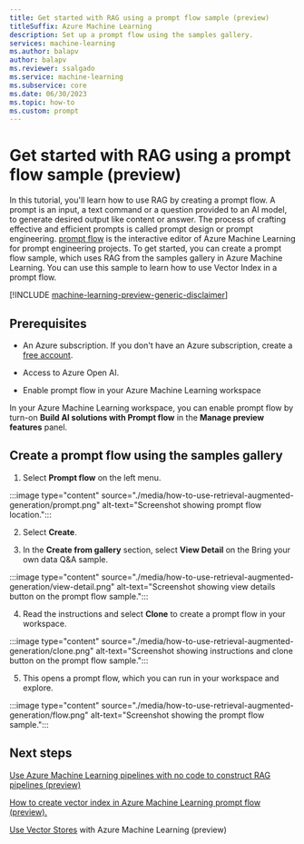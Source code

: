 ```yaml
---
title: Get started with RAG using a prompt flow sample (preview)
titleSuffix: Azure Machine Learning
description: Set up a prompt flow using the samples gallery.
services: machine-learning
ms.author: balapv
author: balapv
ms.reviewer: ssalgado
ms.service: machine-learning
ms.subservice: core
ms.date: 06/30/2023
ms.topic: how-to
ms.custom: prompt
---
```


# Get started with RAG using a prompt flow sample (preview)

In this tutorial, you'll learn how to use RAG by creating a prompt flow. A prompt is an input, a text command or a question provided to an AI model, to generate desired output like content or answer. The process of crafting effective and efficient prompts is called prompt design or prompt engineering. [prompt flow](https://techcommunity.microsoft.com/t5/ai-machine-learning-blog/harness-the-power-of-large-language-models-with-azure-machine/ba-p/3828459) is the interactive editor of Azure Machine Learning for prompt engineering projects. To get started, you can create a prompt flow sample, which uses RAG from the samples gallery in Azure Machine Learning. You can use this sample to learn how to use Vector Index in a prompt flow. 

[!INCLUDE [machine-learning-preview-generic-disclaimer](includes/machine-learning-preview-generic-disclaimer.md)]


## Prerequisites

* An Azure subscription. If you don't have an Azure subscription, create a [free account](https://azure.microsoft.com/free/).

* Access to Azure Open AI. 

* Enable prompt flow in your Azure Machine Learning workspace

In your Azure Machine Learning workspace, you can enable prompt flow by turn-on **Build AI solutions with Prompt flow** in the **Manage preview features** panel.


## Create a prompt flow using the samples gallery

1.  Select **Prompt flow** on the left menu.

:::image type="content" source="./media/how-to-use-retrieval-augmented-generation/prompt.png" alt-text="Screenshot showing prompt flow location.":::

2.  Select **Create**.

3. In the **Create from gallery** section, select **View Detail** on the Bring your own data Q&A sample.

:::image type="content" source="./media/how-to-use-retrieval-augmented-generation/view-detail.png" alt-text="Screenshot showing view details button on the prompt flow sample.":::

4. Read the instructions and select **Clone** to create a prompt flow in your workspace.

:::image type="content" source="./media/how-to-use-retrieval-augmented-generation/clone.png" alt-text="Screenshot showing instructions and clone button on the prompt flow sample.":::

5. This opens a prompt flow, which you can run in your workspace and explore.

:::image type="content" source="./media/how-to-use-retrieval-augmented-generation/flow.png" alt-text="Screenshot showing the prompt flow sample.":::


## Next steps

[Use Azure Machine Learning pipelines with no code to construct RAG pipelines (preview)](how-to-use-pipelines-prompt-flow.md)

[How to create vector index in Azure Machine Learning prompt flow (preview).](how-to-create-vector-index.md)

[Use Vector Stores](concept-vector-stores.md) with Azure Machine Learning (preview)
